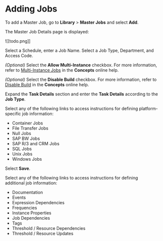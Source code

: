 # Adding Jobs

To add a Master Job, go to **Library** > **Master Jobs** and select **Add**.

The Master Job Details page is displayed:

![[todo.png]]

Select a Schedule, enter a Job Name. Select a Job Type, Department, and Access Code.

_(Optional)_ Select the **Allow Multi-Instance** checkbox. For more information, refer to [Multi-Instance Jobs](../../../operations/job-names.md#Multi-In) in the **Concepts** online help.

_(Optional)_ Select the **Disable Build** checkbox. For more information, refer to [Disable Build](../../../objects/jobs.md#disable-build) in the **Concepts** online help.

Expand the **Task Details** section and enter the **Task Details** according to the **Job Type**.

Select any of the following links to access instructions for defining platform-specific job information:

- Container Jobs
- File Transfer Jobs
- Null Jobs
- SAP BW Jobs
- SAP R/3 and CRM Jobs
- SQL Jobs
- Unix Jobs
- Windows Jobs

Select **Save**.

Select any of the following links to access instructions for defining additional job information:

- Documentation
- Events
- Expression Dependencies
- Frequencies
- Instance Properties
- Job Dependencies
- Tags
- Threshold / Resource Dependencies
- Threshold / Resource Updates
